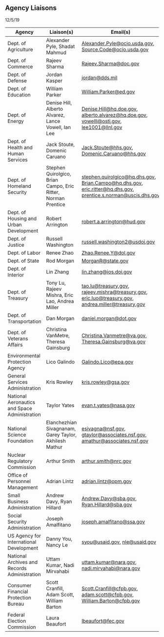 ## Agency Liaisons
12/5/19

|Agency   |Liaison(s)   |Email(s)   |
|---|---|---|
|Dept. of Agriculture |Alexander Pyle, Shadat Mahmud |Alexander.Pyle@ocio.usda.gov, Source.Code@ocio.usda.gov |
|Dept. of Commerce |Rajeev Sharma |Rajeev.Sharma@doc.gov |
|Dept. of Defense |Jordan Kasper |jordan@dds.mil |
|Dept. of Education |William Parker |William.Parker@ed.gov |
|Dept. of Energy |Denise Hill, Alberto Alvarez, Lance Vowell, Ian Lee |Denise.Hill@hq.doe.gov, alberto.alvarez@hq.doe.gov, vowelll@osti.gov, lee1001@llnl.gov |
|Dept. of Health and Human Services |Jack Stoute, Domenic Caruano |Jack.Stoute@hhs.gov, Domenic.Caruano@hhs.gov |
|Dept. of Homeland Security |Stephen Quirolgico, Brian Campo, Eric Ritter, Norman Prentice |stephen.quirolgico@hq.dhs.gov, Brian.Campo@hq.dhs.gov, eric.ritter@hq.dhs.gov, prentice.s.norman@uscis.dhs.gov |
|Dept. of Housing and Urban Development |Robert Arrington |robert.a.arrington@hud.gov |
|Dept. of Justice |Russell Washington |russell.washington2@usdoj.gov |
|Dept. of Labor |Renee Zhao |Zhao.Renee.Y@dol.gov |
|Dept. of State |Rod Morgan |MorganR@state.gov |
|Dept. of Interior |Lin Zhang |lin.zhang@ios.doi.gov |
|Dept. of Treasury |Tony Lu, Rajeev Mishra, Eric Lao, Andrea Miller |tao.lu@treasury.gov, rajeev.mishra@treasury.gov, eric.luo@treasury.gov, andrea.miller@treasury.gov |
|Dept. of Transportation |Dan Morgan |daniel.morgan@dot.gov |
|Dept. of Veterans Affairs |Christina VanMetre, Theresa Gainsburg |Christina.Vanmetre@va.gov, Theresa.Gainsburg@va.gov |
|Environmental Protection Agency |Lico Galindo |Galindo.Lico@epa.gov |
|General Services Administration |Kris Rowley |kris.rowley@gsa.gov |
|National Aeronautics and Space Administration |Taylor Yates |evan.t.yates@nasa.gov |
|National Science Foundation |Elanchezhian Sivagnanam, Garey Taylor, Akhilesh Mathur |esivagna@nsf.gov, gtaylor@associates.nsf.gov, amathur@associates.nsf.gov |
|Nuclear Regulatory Commission |Arthur Smith |arthur.smith@nrc.gov |
|Office of Personnel Management |Adrian Lintz |adrian.lintz@opm.gov |
|Small Business Administration |Andrew Davy, Ryan Hillard |Andrew.Davy@sba.gov, Ryan.Hillard@sba.gov |
|Social Security Administration |Joseph Amalfitano |joseph.amalfitano@ssa.gov |
|US Agency for International Development |Danny You, Nancy Le |syou@usaid.gov, nle@usaid.gov |
|National Archives and Records Administration |Uttam Kumar, Nadi Mirvahabi |uttam.kumar@nara.gov, nadi.mirvahabi@nara.gov |
|Consumer Financial Protection Bureau |Scott Cranfill, Adam Scott, William Barton |Scott.Cranfill@cfpb.gov, adam.scott@cfpb.gov, William.Barton@cfpb.gov |
|Federal Election Commission |Laura Beaufort |lbeaufort@fec.gov |
